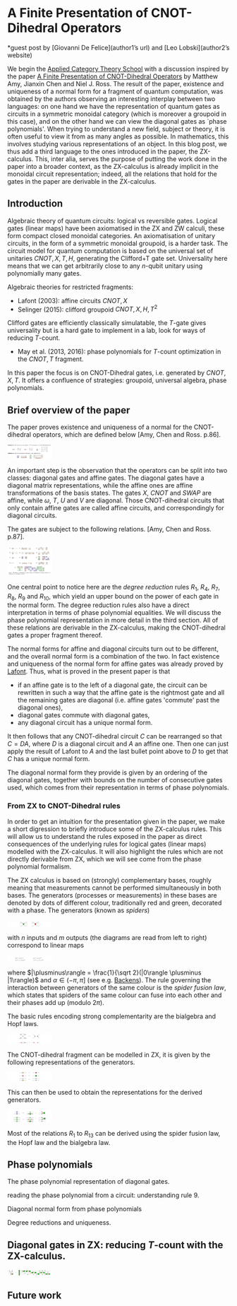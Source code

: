 # A Finite Presentation of CNOT-Dihedral Operators
<!-- ideas for the title: Normalising quantum circuits / Towards simplification of quantum circuits -->
*guest post by [Giovanni De Felice](author1’s url) and [Leo Lobski](author2’s website)

We begin the [Applied Category Theory School](http://www.appliedcategorytheory.org/adjoint-school-act-2019/) with a discussion inspired by the paper [A Finite Presentation of CNOT-Dihedral Operators](https://arxiv.org/abs/1701.00140) by Matthew Amy, Jianxin Chen and Niel J. Ross. The result of the paper, existence and uniqueness of a normal form for a fragment of quantum computation, was obtained by the authors observing an interesting interplay between two languages: on one hand we have the representation of quantum gates as circuits in a symmetric monoidal category (which is moreover a groupoid in this case), and on the other hand we can view the diagonal gates as `phase polynomials'. When trying to understand a new field, subject or theory, it is often useful to view it from as many angles as possible. In mathematics, this involves studying various representations of an object. In this blog post, we thus add a third language to the ones introduced in the paper, the ZX-calculus. This, inter alia, serves the purpose of putting the work done in the paper into a broader context, as the ZX-calculus is already implicit in the monoidal circuit representation; indeed, all the relations that hold for the gates in the paper are derivable in the ZX-calculus.

## Introduction

Algebraic theory of quantum circuits: logical vs reversible gates.
Logical gates (linear maps) have been axiomatised in the ZX and ZW calculi, these form compact closed monoidal categories.
An axiomatisation of unitary circuits, in the form of a symmetric monoidal groupoid, is a harder task. The circuit model for quantum computation is based on the universal set of unitaries $CNOT, X, T, H$, generating the Clifford+T gate set. Universality here means that we can get arbitrarily close to any $n$-qubit unitary using polynomially many gates.

Algebraic theories for restricted fragments:
* Lafont (2003): affine circuits $CNOT, X$
* Selinger (2015): clifford groupoid $CNOT, X, H, T^2$

Clifford gates are efficiently classically simulatable, the $T$-gate gives universality but is a hard gate to implement in a lab, look for ways of reducing $T$-count.

* May et al. (2013, 2016): phase polynomials for $T$-count optimization in the $CNOT, T$ fragment.

In this paper the focus is on CNOT-Dihedral gates, i.e. generated by $CNOT, X, T$. It offers a confluence of strategies: groupoid, universal algebra, phase polynomials.

## Brief overview of the paper

The paper proves existence and uniqueness of a normal for the CNOT-dihedral operators, which are defined below [Amy, Chen and Ross. p.86].

<img width = "100" src = "https://raw.githubusercontent.com/leolobski/CNOT-dihedral/master/assets/CNOT-gates.png"
alt = ""/>

An important step is the observation that the operators can be split into two classes: diagonal gates and affine gates. The diagonal gates have a diagonal matrix representations, while the affine ones are affine transformations of the basis states. The gates $X$, $CNOT$ and $SWAP$ are affine, while $\omega$, $T$, $U$ and $V$ are diagonal. Those CNOT-dihedral circuits that only contain affine gates are called affine circuits, and correspondingly for diagonal circuits.

The gates are subject to the following relations. [Amy, Chen and Ross. p.87].

<img width = "100" src = "https://raw.githubusercontent.com/leolobski/CNOT-dihedral/master/assets/relations.png"
alt = ""/>

One central point to notice here are the *degree reduction* rules $R_1$, $R_4$, $R_7$, $R_8$, $R_9$ and $R_10$, which yield an upper bound on the power of each gate in the normal form. The degree reduction rules also have a direct interpretation in terms of phase polynomial equalities. We will discuss the phase polynomial representation in more detail in the third section. All of these relations are derivable in the ZX-calculus, making the CNOT-dihedral gates a proper fragment thereof.

The normal forms for affine and diagonal circuits turn out to be different, and the overall normal form is a combination of the two. In fact existence and uniqueness of the normal form for affine gates was already proved by [Lafont](http://iml.univ-mrs.fr/~lafont/pub/circuits.pdf). Thus, what is proved in the present paper is that
* if an affine gate is to the left of a diagonal gate, the circuit can be rewritten in such a way that the affine gate is the rightmost gate and all the remaining gates are diagonal (i.e. affine gates 'commute' past the diagonal ones),
* diagonal gates commute with diagonal gates,
* any diagonal circuit has a unique normal form.

It then follows that any CNOT-dihedral circuit $C$ can be rearranged so that $C=DA$, where $D$ is a diagonal circuit and $A$ an affine one. Then one can just apply the result of Lafont to $A$ and the last bullet point above to $D$ to get that $C$ has a unique normal form.

The diagonal normal form they provide is given by an ordering of the diagonal gates, together with bounds on the number of consecutive gates used, which comes from their representation in terms of phase polynomials.

<!-- The first step towards a normal form is to show that the gates $\omega, T, U, V$ generate all diagonal gates in the fragment. They give a small number of relations on these generators which allow to show that they commute with affine gates and between themselves. -->


### From ZX to CNOT-Dihedral rules

In order to get an intuition for the presentation given in the paper, we make a short digression to briefly introduce some of the ZX-calculus rules. This will allow us to understand the rules exposed in the paper as direct consequences of the underlying rules for logical gates (linear maps) modelled with the ZX-calculus. It will also highlight the rules which are not directly derivable from ZX, which we will see come from the phase polynomial formalism.

The ZX calculus is based on (strongly) complementary bases, roughly meaning that measurements cannot be performed simultaneously in both bases. The generators (processes or measurements) in these bases are denoted by dots of different colour, traditionally red and green, decorated with a phase. The generators (known as *spiders*)

<img width = "100" src = "https://raw.githubusercontent.com/leolobski/CNOT-dihedral/master/assets/ZX-generators.png"
alt = ""/>

with $n$ inputs and $m$ outputs (the diagrams are read from left to right) correspond to linear maps

<img width = "100" src = "https://raw.githubusercontent.com/leolobski/CNOT-dihedral/master/assets/linearmaps.png"
alt = ""/>

where $|\plusminus\rangle = \frac{1}{\sqrt 2}(|0\rangle \plusminus |1\rangle)$ and $\alpha\in(-\pi,\pi]$ (see e.g. [Backens](https://arxiv.org/abs/1307.7025)). The rule governing the interaction between generators of the same colour is the *spider fusion law*, which states that spiders of the same colour can fuse into each other and their phases add up (modulo $2\pi$).

The basic rules encoding strong complementarity are the bialgebra and Hopf laws.

<img width = "100" src = "https://raw.githubusercontent.com/leolobski/CNOT-dihedral/master/assets/hopf-bialgebra.png"
alt = ""/>

The CNOT-dihedral fragment can be modelled in ZX, it is given by the following representations of the generators.

<img width = "100" src = "https://raw.githubusercontent.com/leolobski/CNOT-dihedral/master/assets/CNOT-generators.png"
alt = ""/>

This can then be used to obtain the representations for the derived generators.

<img width = "100" src = "https://raw.githubusercontent.com/leolobski/CNOT-dihedral/master/assets/CNOT-derived.png"
alt = ""/>


Most of the relations $R_1$ to $R_13$ can be derived using the spider fusion law, the Hopf law and the bialgebra law.


## Phase polynomials

The phase polynomial representation of diagonal gates.

reading the phase polynomial from a circuit: understanding rule 9.

Diagonal normal form from phase polynomials

Degree reductions and uniqueness.

## Diagonal gates in ZX: reducing $T$-count with the ZX-calculus.

<img width = "100" src = "https://raw.githubusercontent.com/leolobski/CNOT-dihedral/master/assets/R13.png"
alt = ""/>

## Future work


